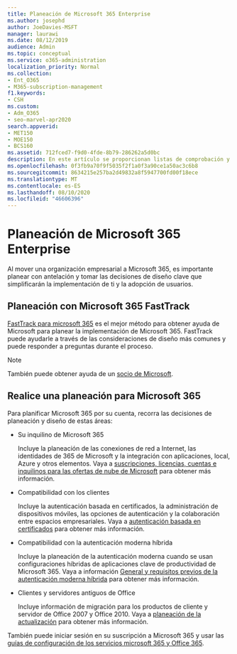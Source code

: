 ```yaml
---
title: Planeación de Microsoft 365 Enterprise
ms.author: josephd
author: JoeDavies-MSFT
manager: laurawi
ms.date: 08/12/2019
audience: Admin
ms.topic: conceptual
ms.service: o365-administration
localization_priority: Normal
ms.collection:
- Ent_O365
- M365-subscription-management
f1.keywords:
- CSH
ms.custom:
- Adm_O365
- seo-marvel-apr2020
search.appverid:
- MET150
- MOE150
- BCS160
ms.assetid: 712fced7-f9d0-4fde-8b79-286262a5d0bc
description: En este artículo se proporcionan listas de comprobación y otros recursos para planear la implementación de Microsoft 365 Enterprise.
ms.openlocfilehash: 0f3fb9a70f9f5035f2f1a0f3a90ce1a50ac3c6b8
ms.sourcegitcommit: 8634215e257ba2d49832a8f5947700fd00f18ece
ms.translationtype: MT
ms.contentlocale: es-ES
ms.lasthandoff: 08/10/2020
ms.locfileid: "46606396"
---
```

# <a name="plan-for-microsoft-365-enterprise"></a>Planeación de Microsoft 365 Enterprise

Al mover una organización empresarial a Microsoft 365, es importante planear con antelación y tomar las decisiones de diseño clave que simplificarán la implementación de ti y la adopción de usuarios. 

## <a name="planning-with-microsoft-365-fasttrack"></a>Planeación con Microsoft 365 FastTrack

[FastTrack para microsoft 365](https://www.microsoft.com/fasttrack/microsoft-365) es el mejor método para obtener ayuda de Microsoft para planear la implementación de Microsoft 365. FastTrack puede ayudarle a través de las consideraciones de diseño más comunes y puede responder a preguntas durante el proceso. 

>[!Note]
>También puede obtener ayuda de un [socio de Microsoft](https://www.microsoft.com/solution-providers/home).
>

## <a name="do-it-yourself-planning-for-microsoft-365"></a>Realice una planeación para Microsoft 365

Para planificar Microsoft 365 por su cuenta, recorra las decisiones de planeación y diseño de estas áreas:

- Su inquilino de Microsoft 365

  Incluye la planeación de las conexiones de red a Internet, las identidades de 365 de Microsoft y la integración con aplicaciones, local, Azure y otros elementos. Vaya a [suscripciones, licencias, cuentas e inquilinos para las ofertas de nube de Microsoft](subscriptions-licenses-accounts-and-tenants-for-microsoft-cloud-offerings.md) para obtener más información.

- Compatibilidad con los clientes

  Incluye la autenticación basada en certificados, la administración de dispositivos móviles, las opciones de autenticación y la colaboración entre espacios empresariales. Vaya a [autenticación basada en certificados](office-365-client-support-certificate-based-authentication.md) para obtener más información.

- Compatibilidad con la autenticación moderna híbrida

  Incluye la planeación de la autenticación moderna cuando se usan configuraciones híbridas de aplicaciones clave de productividad de Microsoft 365. Vaya a información [General y requisitos previos de la autenticación moderna híbrida](hybrid-modern-auth-overview.md) para obtener más información.

- Clientes y servidores antiguos de Office

  Incluye información de migración para los productos de cliente y servidor de Office 2007 y Office 2010. Vaya a [planeación de la actualización](plan-upgrade-previous-versions-office.md) para obtener más información.

También puede iniciar sesión en su suscripción a Microsoft 365 y usar las [guías de configuración de los servicios microsoft 365 y Office 365](setup-guides-for-office-365.md).
